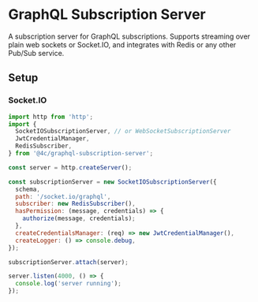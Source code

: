 # GraphQL Subscription Server

A subscription server for GraphQL subscriptions. Supports streaming over plain web sockets
or Socket.IO, and integrates with Redis or any other Pub/Sub service.

## Setup

### Socket.IO

```js
import http from 'http';
import {
  SocketIOSubscriptionServer, // or WebSocketSubscriptionServer
  JwtCredentialManager,
  RedisSubscriber,
} from '@4c/graphql-subscription-server';

const server = http.createServer();

const subscriptionServer = new SocketIOSubscriptionServer({
  schema,
  path: '/socket.io/graphql',
  subscriber: new RedisSubscriber(),
  hasPermission: (message, credentials) => {
    authorize(message, credentials);
  },
  createCredentialsManager: (req) => new JwtCredentialManager(),
  createLogger: () => console.debug,
});

subscriptionServer.attach(server);

server.listen(4000, () => {
  console.log('server running');
});
```
